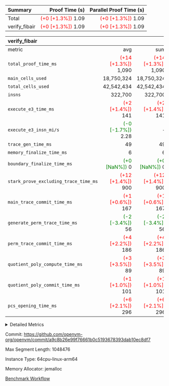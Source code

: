 | Summary | Proof Time (s) | Parallel Proof Time (s) |
|:---|---:|---:|
| Total | <span style='color: red'>(+0 [+1.3%])</span> 1.09 | <span style='color: red'>(+0 [+1.3%])</span> 1.09 |
| verify_fibair | <span style='color: red'>(+0 [+1.3%])</span> 1.09 | <span style='color: red'>(+0 [+1.3%])</span> 1.09 |


| verify_fibair |||||
|:---|---:|---:|---:|---:|
|metric|avg|sum|max|min|
| `total_proof_time_ms ` | <span style='color: red'>(+14 [+1.3%])</span> 1,090 | <span style='color: red'>(+14 [+1.3%])</span> 1,090 | <span style='color: red'>(+14 [+1.3%])</span> 1,090 | <span style='color: red'>(+14 [+1.3%])</span> 1,090 |
| `main_cells_used     ` |  18,750,324 |  18,750,324 |  18,750,324 |  18,750,324 |
| `total_cells_used    ` |  42,542,434 |  42,542,434 |  42,542,434 |  42,542,434 |
| `insns               ` |  322,700 |  322,700 |  322,700 |  322,700 |
| `execute_e3_time_ms  ` | <span style='color: red'>(+2 [+1.4%])</span> 141 | <span style='color: red'>(+2 [+1.4%])</span> 141 | <span style='color: red'>(+2 [+1.4%])</span> 141 | <span style='color: red'>(+2 [+1.4%])</span> 141 |
| `execute_e3_insn_mi/s` | <span style='color: green'>(-0 [-1.7%])</span> 2.28 | -          | <span style='color: green'>(-0 [-1.7%])</span> 2.28 | <span style='color: green'>(-0 [-1.7%])</span> 2.28 |
| `trace_gen_time_ms   ` |  49 |  49 |  49 |  49 |
| `memory_finalize_time_ms` |  6 |  6 |  6 |  6 |
| `boundary_finalize_time_ms` | <span style='color: green'>(+0 [NaN%])</span> 0 | <span style='color: green'>(+0 [NaN%])</span> 0 | <span style='color: green'>(+0 [NaN%])</span> 0 | <span style='color: green'>(+0 [NaN%])</span> 0 |
| `stark_prove_excluding_trace_time_ms` | <span style='color: red'>(+12 [+1.4%])</span> 900 | <span style='color: red'>(+12 [+1.4%])</span> 900 | <span style='color: red'>(+12 [+1.4%])</span> 900 | <span style='color: red'>(+12 [+1.4%])</span> 900 |
| `main_trace_commit_time_ms` | <span style='color: red'>(+1 [+0.6%])</span> 167 | <span style='color: red'>(+1 [+0.6%])</span> 167 | <span style='color: red'>(+1 [+0.6%])</span> 167 | <span style='color: red'>(+1 [+0.6%])</span> 167 |
| `generate_perm_trace_time_ms` | <span style='color: green'>(-2 [-3.4%])</span> 56 | <span style='color: green'>(-2 [-3.4%])</span> 56 | <span style='color: green'>(-2 [-3.4%])</span> 56 | <span style='color: green'>(-2 [-3.4%])</span> 56 |
| `perm_trace_commit_time_ms` | <span style='color: red'>(+4 [+2.2%])</span> 186 | <span style='color: red'>(+4 [+2.2%])</span> 186 | <span style='color: red'>(+4 [+2.2%])</span> 186 | <span style='color: red'>(+4 [+2.2%])</span> 186 |
| `quotient_poly_compute_time_ms` | <span style='color: red'>(+3 [+3.5%])</span> 89 | <span style='color: red'>(+3 [+3.5%])</span> 89 | <span style='color: red'>(+3 [+3.5%])</span> 89 | <span style='color: red'>(+3 [+3.5%])</span> 89 |
| `quotient_poly_commit_time_ms` | <span style='color: red'>(+1 [+1.0%])</span> 101 | <span style='color: red'>(+1 [+1.0%])</span> 101 | <span style='color: red'>(+1 [+1.0%])</span> 101 | <span style='color: red'>(+1 [+1.0%])</span> 101 |
| `pcs_opening_time_ms ` | <span style='color: red'>(+6 [+2.1%])</span> 296 | <span style='color: red'>(+6 [+2.1%])</span> 296 | <span style='color: red'>(+6 [+2.1%])</span> 296 | <span style='color: red'>(+6 [+2.1%])</span> 296 |



<details>
<summary>Detailed Metrics</summary>

|  | verify_program_compile_ms | total_cells | stark_prove_excluding_trace_time_ms | quotient_poly_compute_time_ms | quotient_poly_commit_time_ms | perm_trace_commit_time_ms | pcs_opening_time_ms | main_trace_commit_time_ms | app proof_time_ms |
| --- | --- | --- | --- | --- | --- | --- | --- | --- |
|  | 7 | 65,536 | 37 | 1 | 6 | 0 | 22 | 7 | 2,155 | 

| air_name | rows | quotient_deg | main_cols | interactions | constraints | cells |
| --- | --- | --- | --- | --- | --- | --- |
| AccessAdapterAir<2> |  | 2 |  | 5 | 12 |  | 
| AccessAdapterAir<4> |  | 2 |  | 5 | 12 |  | 
| AccessAdapterAir<8> |  | 2 |  | 5 | 12 |  | 
| FibonacciAir | 32,768 | 1 | 2 |  | 5 | 65,536 | 
| FriReducedOpeningAir |  | 2 |  | 39 | 71 |  | 
| JalRangeCheckAir |  | 2 |  | 9 | 14 |  | 
| NativePoseidon2Air<BabyBearParameters>, 1> |  | 2 |  | 136 | 572 |  | 
| PhantomAir |  | 2 |  | 3 | 5 |  | 
| ProgramAir |  | 1 |  | 1 | 4 |  | 
| VariableRangeCheckerAir |  | 1 |  | 1 | 4 |  | 
| VmAirWrapper<AluNativeAdapterAir, FieldArithmeticCoreAir> |  | 2 |  | 15 | 27 |  | 
| VmAirWrapper<BranchNativeAdapterAir, BranchEqualCoreAir<1> |  | 2 |  | 11 | 25 |  | 
| VmAirWrapper<NativeAdapterAir<2, 0>, PublicValuesCoreAir> |  | 2 |  | 11 | 29 |  | 
| VmAirWrapper<NativeLoadStoreAdapterAir<1>, NativeLoadStoreCoreAir<1> |  | 2 |  | 15 | 20 |  | 
| VmAirWrapper<NativeLoadStoreAdapterAir<4>, NativeLoadStoreCoreAir<4> |  | 2 |  | 15 | 20 |  | 
| VmAirWrapper<NativeVectorizedAdapterAir<4>, FieldExtensionCoreAir> |  | 2 |  | 15 | 27 |  | 
| VmConnectorAir |  | 2 |  | 5 | 11 |  | 
| VolatileBoundaryAir |  | 2 |  | 7 | 19 |  | 

| group | trace_gen_time_ms | total_proof_time_ms | total_cells_used | total_cells | system_trace_gen_time_ms | stark_prove_excluding_trace_time_ms | single_trace_gen_time_ms | quotient_poly_compute_time_ms | quotient_poly_commit_time_ms | perm_trace_commit_time_ms | pcs_opening_time_ms | memory_finalize_time_ms | main_trace_commit_time_ms | main_cells_used | insns | generate_perm_trace_time_ms | fri.log_blowup | execute_e3_time_ms | execute_e3_insn_mi/s | boundary_finalize_time_ms |
| --- | --- | --- | --- | --- | --- | --- | --- | --- | --- | --- | --- | --- | --- | --- | --- | --- | --- | --- | --- | --- |
| verify_fibair | 49 | 1,090 | 42,542,434 | 62,474,410 | 49 | 900 | 2 | 89 | 101 | 186 | 296 | 6 | 167 | 18,750,324 | 322,700 | 56 | 1 | 141 | 2.28 | 0 | 

| group | air_name | rows | prep_cols | perm_cols | main_cols | cells |
| --- | --- | --- | --- | --- | --- | --- |
| verify_fibair | AccessAdapterAir<2> | 131,072 |  | 16 | 11 | 3,538,944 | 
| verify_fibair | AccessAdapterAir<4> | 65,536 |  | 16 | 13 | 1,900,544 | 
| verify_fibair | AccessAdapterAir<8> | 128 |  | 16 | 17 | 4,224 | 
| verify_fibair | FriReducedOpeningAir | 2,048 |  | 84 | 27 | 227,328 | 
| verify_fibair | JalRangeCheckAir | 32,768 |  | 28 | 12 | 1,310,720 | 
| verify_fibair | NativePoseidon2Air<BabyBearParameters>, 1> | 32,768 |  | 312 | 398 | 23,265,280 | 
| verify_fibair | PhantomAir | 16,384 |  | 12 | 6 | 294,912 | 
| verify_fibair | ProgramAir | 8,192 |  | 8 | 10 | 147,456 | 
| verify_fibair | VariableRangeCheckerAir | 262,144 | 2 | 8 | 1 | 2,359,296 | 
| verify_fibair | VmAirWrapper<AluNativeAdapterAir, FieldArithmeticCoreAir> | 262,144 |  | 36 | 29 | 17,039,360 | 
| verify_fibair | VmAirWrapper<BranchNativeAdapterAir, BranchEqualCoreAir<1> | 32,768 |  | 28 | 23 | 1,671,168 | 
| verify_fibair | VmAirWrapper<NativeLoadStoreAdapterAir<1>, NativeLoadStoreCoreAir<1> | 65,536 |  | 40 | 21 | 3,997,696 | 
| verify_fibair | VmAirWrapper<NativeLoadStoreAdapterAir<4>, NativeLoadStoreCoreAir<4> | 32,768 |  | 40 | 27 | 2,195,456 | 
| verify_fibair | VmAirWrapper<NativeVectorizedAdapterAir<4>, FieldExtensionCoreAir> | 32,768 |  | 36 | 38 | 2,424,832 | 
| verify_fibair | VmConnectorAir | 2 | 1 | 16 | 5 | 42 | 
| verify_fibair | VolatileBoundaryAir | 65,536 |  | 20 | 12 | 2,097,152 | 

| group | trace_height_constraint | weighted_sum | threshold |
| --- | --- | --- | --- |
| verify_fibair | 0 | 1,085,444 | 2,013,265,921 | 
| verify_fibair | 1 | 5,411,200 | 2,013,265,921 | 
| verify_fibair | 2 | 542,722 | 2,013,265,921 | 
| verify_fibair | 3 | 5,476,612 | 2,013,265,921 | 
| verify_fibair | 4 | 65,536 | 2,013,265,921 | 
| verify_fibair | 5 | 12,851,850 | 2,013,265,921 | 

| trace_height_constraint | threshold |
| --- | --- |
| 0 | 2,013,265,921 | 

</details>


Commit: https://github.com/openvm-org/openvm/commit/a9c8b26e99f76661b0c5193678393dab10ec8df7

Max Segment Length: 1048476

Instance Type: 64cpu-linux-arm64

Memory Allocator: jemalloc

[Benchmark Workflow](https://github.com/openvm-org/openvm/actions/runs/16815166859)
